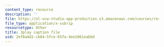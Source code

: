 ```yaml
---
content_type: resource
description: ''
file: https://ol-ocw-studio-app-production.s3.amazonaws.com/courses/res-3-004-visualizing-materials-science-fall-2017/2ef8a4d2cb845fceb5fa4ee1061eabbd_-7_Q3G1za30.vtt
file_type: application/x-subrip
resourcetype: Other
title: 3play caption file
uid: 2ef8a4d2-cb84-5fce-b5fa-4ee1061eabbd
---
```

